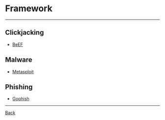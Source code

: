 # Framework

---

## Clickjacking

- [BeEF](https://beefproject.com/)

## Malware

- [Metasploit](https://www.metasploit.com/)

## Phishing

- [Gophish](https://getgophish.com/)

---

[Back](./../readme.md)
